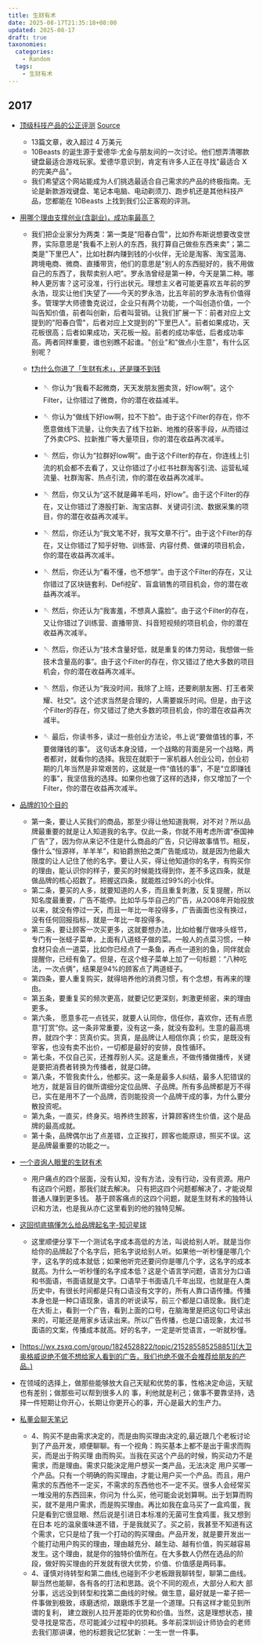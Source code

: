 ```yaml
---
title: 生财有术
date: 2025-08-17T21:35:18+08:00
updated: 2025-08-17
draft: true
taxonomies:
  categories:
    - Random
  tags:
    - 生财有术
---
```


## 2017

- [顶级科技产品的公正评测](https://10beasts.com/)
  [Source](https://wx.zsxq.com/group/1824528822/topic/551844585884)

  - 13篇文章，收入超过 4 万美元
  - 10Beasts
    的诞生源于爱德华·尤金与朋友间的一次讨论。他们想弄清哪款键盘最适合游戏玩家。爱德华意识到，肯定有许多人正在寻找"最适合
    X 的完美产品"。
  - 我们希望这个网站能成为人们挑选最适合自己需求的产品的终极指南。无论是新款游戏键盘、笔记本电脑、电动剃须刀、跑步机还是其他科技产品，您都能在
    10Beasts 上找到我们公正客观的评测。

- [用哪个理由支撑创业(含副业)，成功率最高？](https://articles.zsxq.com/id_59tz5lf5aadw.html)

  - 我们把企业家分为两类：第一类是"阳春白雪"，比如乔布斯说想要改变世界，实际意思是"我看不上别人的东西，我打算自己做些东西来卖"；第二类是"下里巴人"，比如社群内赚到钱的小伙伴，无论是淘客、淘宝蓝海、跨境电商、微商、直播带货，他们的意思是"别人的东西挺好的，我不用做自己的东西了，我帮卖别人吧"。罗永浩曾经是第一种，今天是第二种。哪种人更厉害？这可没准，行行出状元。理想主义者可能更喜欢五年前的罗永浩，现实让他们失望了——今天的罗永浩，比五年前的罗永浩有价值得多。管理学大师德鲁克说过，企业只有两个功能，一个叫创造价值，一个叫告知价值，前者叫创新，后者叫营销。让我们扩展一下：前者对应上文提到的"阳春白雪"，后者对应上文提到的"下里巴人"。前者如果成功，天花板很高；后者如果成功，天花板一般。前者的成功率低，后者成功率高。两者同样重要，谁也别瞧不起谁。"创业"和"做点小生意"，有什么区别呢？
  - [❗为什么你进了「生财有术」，还是赚不到钱](https://articles.zsxq.com/id_cgev45wgxm3n.html)

    - 🪡
      你认为“我看不起微商，天天发朋友圈卖货，好low啊”。这个Filter，让你错过了微商，你的潜在收益减半。
    - 🪡
      你认为“做线下好low啊，拉不下脸”。由于这个Filter的存在，你不愿意做线下流量，让你失去了线下拉新、地推的获客手段，从而错过了外卖CPS、拉新推广等大量项目，你的潜在收益再次减半。

    - 🪡
      然后，你认为“拉群好low啊”。由于这个Filter的存在，你连线上引流的机会都不去看了，又让你错过了小红书社群淘客引流、运营私域流量、社群淘客、热点引流，你的潜在收益再次减半。

    - 🪡
      然后，你又认为“这不就是薅羊毛吗，好low”。由于这个Filter的存在，又让你错过了港股打新、淘宝店群、关键词引流、数据采集的项目，你的潜在收益再次减半。

    - 🪡
      然后，你还认为“我文笔不好，我写文章不行”。由于这个Filter的存在，又让你错过了知乎好物、训练营、内容付费、做课的项目机会，你的潜在收益再次减半。

    - 🪡
      然后，你还认为“看不懂，也不想学”。由于这个Filter的存在，又让你错过了区块链套利、Defi挖矿、盲盒销售的项目机会，你的潜在收益再次减半。

    - 🪡
      然后，你还认为“我害羞，不想真人露脸”。由于这个Filter的存在，又让你错过了训练营、直播带货、抖音短视频的项目机会，你的潜在收益再次减半。

    - 🪡
      然后，你还认为“技术含量好低，就是重复的体力劳动，我想做一些技术含量高的事”。由于这个Filter的存在，你又错过了绝大多数的项目机会，你的潜在收益再次减半。

    - 🪡
      然后，你还认为“我没时间，我除了上班，还要刷朋友圈、打王者荣耀、社交”。这个述求当然是合理的，人需要娱乐时间。但是，由于这个Filter的存在，你又错过了绝大多数的项目机会，你的潜在收益再次减半。

    - 🪡
      最后，你读书多，读过一些创业方法论，书上说“要做值钱的事，不要做赚钱的事”。
      这句话本身没错，一个战略的背面是另一个战略，两者都对，就看你的选择。我现在就职于一家机器人创业公司，创业初期的几年当然是非常艰苦的，这就是一件“值钱的事”，不是“立即赚钱的事”，我坚信我的选择。如果你也做了这样的选择，你又增加了一个Filter，你的潜在收益再次减半。

- [品牌的10个目的](https://articles.zsxq.com/id_bt0u876cbtn3.html)

  - 第一条，要让人买我们的商品，那至少得让他知道我啊，对不对？所以品牌最重要的就是让人知道我的名字。仅此一条，你就不用考虑所谓“泰国神广告”了，因为你从来记不住是什么商品的广告，只记得故事情节。相反，像什么“恒源祥，羊羊羊”，和铂爵旅拍之类广告能成功，就是因为他最大限度的让人记住了他的名字。要让人买，得让他知道你的名字，有购买你的理由，能认识你的样子，要买的时候能找得到你，差不多这四条，就是做品牌的核心招数了。把握这四条，就能胜过99%的小伙伴。
  - 第二条，要买的人多，就要知道的人多，而且重复刺激，反复提醒，所以知名度最重要，广告不能停。比如华与华自己的广告，从2008年开始投放以来，就没有停过一天，而且一年比一年投得多，广告画面也没有换过，没有任何回报指标，就是一年比一年投得多。
  - 第三条，要让顾客一次买更多，这就要想办法，比如给餐厅做哆头蛏节，专门有一张蛏子菜单，上面有八道蛏子做的菜。一般人的点菜习惯，一种食材只会点一道菜，比如你已经点了一条鱼，再点一道别的鱼，同伴就会提醒你，已经有鱼了。但是，在这个蛏子菜单上加了一句标题：“八种吃法，一次点俩”，结果是94%的顾客点了两道蛏子。
  - 第四条，要人重复购买，就得培养他的消费习惯，有个念想，有再来的理由。
  - 第五条，要重复买的频次更高，就要记忆更深刻，刺激更频密，来的理由更多。
  - 第六条，
    愿意多花一点钱买，就要人认同你，信任你，喜欢你，还有点愿意“打赏”你。这一条非常重要，没有这一条，就没有盈利。生意的最高境界，就四个字：货真价实。货真，是品牌让人相信你真；价实，是既没有宰客，也没有卖不出价，一切都是最好的安排，良性循环。
  - 第七条，不仅自己买，还推荐别人买。这是重点，不做传播做播传，关键是要把消费者转换为传播者，就是口碑。
  - 第八条，不管我卖什么，他都买。这一条是最多人纠结，最多人犯错误的地方，就是盲目的做所谓细分定位品牌、子品牌。所有多品牌都是万不得已，实在是用不了一个品牌，否则能投资一个品牌干成的事，为什么要分散投资呢。
  - 第九条，一直买，终身买。培养终生顾客，计算顾客终生价值，这个是品牌的最高成就。
  - 第十条，品牌偶尔出了点差错，立正挨打，顾客也能原谅，照买不误。这是品牌最重要的功能之一。

- [⼀个咨询⼈眼⾥的⽣财有术](https://wx.zsxq.com/group/1824528822/topic/118842184184282)

  - ⽤户痛点的四个层⾯，没有认知，没有⽅法，没有⾏动，没有资源。⽤户有这四个问题，那我们就去解决。
    只有把这四个问题都解决了，才能说帮普通⼈赚到更多钱。
    基于顾客痛点的这四个问题，就是⽣财有术的独特认识和⽅法，也是我从亦仁这⾥看到的他的独特⻅解。

- [这回彻底搞懂怎么给品牌起名字-知识星球](https://wx.zsxq.com/group/1824528822/topic/118815282842212)

  - 这里顺便分享下一个测试名字成本高低的方法，叫说给别人听。就是当你给你的品牌起了个名字后，把名字说给别人听。如果他一听秒懂是哪几个字，这名字的成本就低；如果他听完还要问你是哪几个字，这名字的成本就高。为什么一听秒懂的名字成本低？这是个语言学问题，语言分为口语和书面语，书面语就是文字。口语早于书面语几千年出现，也就是在人类历史中，有很长时间都是只有口语没有文字的，所有人靠口语传播。传播本身也是一种口语现象，语言的听说读写，前三个都是口语现象。我们走在大街上，看到一个广告，看到上面的口号，在脑海里是把这句口号读出来的，可能还是用家乡话读出来。所以广告传播，也是口语现象，太过书面语的文案，传播成本就高。好的名字，一定是听觉语言，一听就秒懂。

- [https://wx.zsxq.com/group/1824528822/topic/215285585258851](大卫奥格威说绝不做不想给家人看到的广告，我们也绝不做不会推荐给朋友的产品。)

- 在领域的选择上，做那些能够放大自己天赋和优势的事，性格决定命运，天赋也有差别；做那些可以帮到很多人的
  事，利他就是利己；做事不要靠坚持，选择一件短期让你开心，长期让你更开心的事，开心是最大的生产力。

- [私董会聊天笔记](https://wx.zsxq.com/group/1824528822/topic/218282441451451)
  - 4、购买不是由需求决定的，而是由购买理由决定的,最近跟几个老板讨论到了产品开发，顺便聊聊。有一个视角：购买基本上都不是出于需求而购买，而是出于购买理
    由而购买。当我在买这个产品的时候，购买动力不是需求，而是理由。需求只能決定用户想买一类产品，无法决定
    用户买哪一个产品。只有一个明确的购买理由，才能让用户买一个产品。而且，用户需求的东西他不一定买，不需求的东西他也不一定不买。很多人会经常买一堆没用的东西回来，你问为
    什么买，他可能会说划算啊。出于划算而购买，就不是用户需求，而是购买理由。再比如我在盒马买了一盒鸡蛋，我只是看到它很显眼、然后说是引进日本标准的无菌可生食鸡蛋，我又想到在日本
    吃的温泉蛋味道不错，于是我就买了。买之前，我甚至不知道有这个需求，它只是给了我一个打动的购买理由。产品开发，就是要开发出一个能打动用户购买的理由，理由越充分、越生动、越有价值，购买越容易发生。这个理由，就是你的独特价值所在。在大多数人仍然在选品的阶段，做好购买理由的开发就有很大优势，价值、价值感是两码事。
  - 4、谨慎对待转型和第二曲线,也碰到不少老板跟我聊转型，聊第二曲线。聊当然也能聊，各有各的打法和思路。说个不同的观点，大部分人和大
    部分事，远远没到转型和找第二曲线的时候。做生意，最好就是一辈子把一件事做到极致，琢磨透彻，跟磨炼手艺是一个道理。只有这样才能见到所谓的复利，
    建立跟别人拉开差距的优势和价值。当然，这是理想状态，接受寻找是常态，尽可能減少过程中的损耗。多年前深圳设计师协会的老师去我们那讲课，他的标题我记忆犹新：一生一世一件事。

